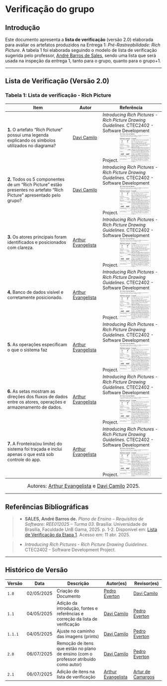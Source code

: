 # Verificação do grupo

## Introdução

Este documento apresenta a **lista de verificação** (versão 2.0) elaborada para avaliar os artefatos produzidos na Entrega 1: *Pré-Rastreabilidade: Rich Picture*. A tabela 1 foi elaborada seguindo o modelo de lista de verificação sugerida pelo professor, [André Barros de Sales](https://sigaa.unb.br/sigaa/public/docente/portal.jsf?siape=1314342), sendo uma lista que será usada na inspeção da entrega 1, tanto para o grupo, quanto para o grupo+1.

---

## Lista de Verificação (Versão 2.0)

### Tabela 1: Lista de verificação - Rich Picture

| Item | Autor | Referência |
|---------|-------|------------|
| **1.** O artefato “Rich Picture” possui uma legenda explicando os símbolos utilizados no diagrama? | [Davi Camilo](https://github.com/Davicamilo23) | *Introducing Rich Pictures - Rich Picture Drawing Guidelines.* CTEC2402 - Software Development Project. <img src="https://raw.githubusercontent.com/Requisitos-de-Software/2025.1-Cinemark/main/docs/entrega1/item1.png" alt="Referência do item" width="100px"> |
| **2.** Todos os 5 componentes de um “Rich Picture” estão presentes no artefato “Rich Picture” apresentado pelo grupo? | [Davi Camilo](https://github.com/Davicamilo23) | *Introducing Rich Pictures - Rich Picture Drawing Guidelines.* CTEC2402 - Software Development Project. <img src="https://raw.githubusercontent.com/Requisitos-de-Software/2025.1-Cinemark/main/docs/entrega1/item1.png" alt="Referência do item" width="100px"> |
|**3.** Os atores principais foram identificados e posicionados com clareza.|[Arthur Evangelista](https://github.com/arthurevg)|*Introducing Rich Pictures - Rich Picture Drawing Guidelines.* CTEC2402 - Software Development Project. <img src="https://raw.githubusercontent.com/Requisitos-de-Software/2025.1-Cinemark/main/docs/entrega1/item1.png" alt="Referência do item" width="100px">|
|**4.** Banco de dados visível e corretamente posicionado.|[Arthur Evangelista](https://github.com/arthurevg)|*Introducing Rich Pictures - Rich Picture Drawing Guidelines.* CTEC2402 - Software Development Project. <img src="https://raw.githubusercontent.com/Requisitos-de-Software/2025.1-Cinemark/main/docs/entrega1/item1.png" alt="Referência do item" width="100px">|
|**5.** As operações especificam o que o sistema faz|[Arthur Evangelista](https://github.com/arthurevg)|*Introducing Rich Pictures - Rich Picture Drawing Guidelines.* CTEC2402 - Software Development Project. <img src="https://raw.githubusercontent.com/Requisitos-de-Software/2025.1-Cinemark/main/docs/entrega1/item1.png" alt="Referência do item" width="100px">|
|**6.** As setas mostram as direções dos fluxos de dados entre os atores, operações e armazenamento de dados.|[Arthur Evangelista](https://github.com/arthurevg)|*Introducing Rich Pictures - Rich Picture Drawing Guidelines.* CTEC2402 - Software Development Project. <img src="https://raw.githubusercontent.com/Requisitos-de-Software/2025.1-Cinemark/main/docs/entrega1/item1.png" alt="Referência do item" width="100px">|
|**7.** A Fronteira(ou limite) do sistema foi traçada e inclui apenas o que está sob controle do app.|[Arthur Evangelista](https://github.com/arthurevg)|*Introducing Rich Pictures - Rich Picture Drawing Guidelines.* CTEC2402 - Software Development Project. <img src="https://raw.githubusercontent.com/Requisitos-de-Software/2025.1-Cinemark/main/docs/entrega1/item1.png" alt="Referência do item" width="100px">|

<font size="3"><p style="text-align: center">Autores: [Arthur Evangelista](https://github.com/arthurevg) e [Davi Camilo](https://github.com/davicamilo23) 2025.</p></font>

---

## Referências Bibliográficas

> - **SALES, André Barros de.** *Plano de Ensino – Requisitos de Software: REE012025 – Turma 03*. Brasília: Universidade de Brasília, Faculdade UnB Gama, 2025. p. 1-2. Disponível em: [Lista de Verificação da Etapa 1](../assets/Lista%20de%20Verificação%201%20-%20Plano_de_Ensino.pdf). Acesso em: 11 abr. 2025.

> - *Introducing Rich Pictures - Rich Picture Drawing Guidelines.* CTEC2402 - Software Development Project.

---

## Histórico de Versão

| Versão | Data          | Descrição                          | Autor(es)     |  Revisor(es)  |
| ------ | ------------- | ---------------------------------- | ------------- | ------------- |
| `1.0`  |  02/05/2025 |  Criação do Documento | [Pedro Everton](https://github.com/pedroeverton217) | [Davi Camilo](https://github.com/Davicamilo23) |
| `1.1`  |  04/05/2025 | Adição da introdução, fontes e referências e correção da lista de verificação | [Davi Camilo](https://github.com/Davicamilo23) | [Pedro Everton](https://github.com/pedroeverton217) |
| `1.1.1` | 04/05/2025 | Ajuste no caminho das imagens (prints) | [Davi Camilo](https://github.com/Davicamilo23) | [Pedro Everton](https://github.com/pedroeverton217) |
| `2.0`  |  06/07/2025 | Remoção de itens que estão no plano de ensino (com o professor atribuído como autor) | [Davi Camilo](https://github.com/Davicamilo23) | [Pedro Everton](https://github.com/pedroeverton217) |
| `2.1`  |  06/07/2025 | Adição de itens na lista de verificação | [Arthur Evangelista](https://github.com/arthurevg) | [Artur de Camargos](https://github.com/arturdcr) |
